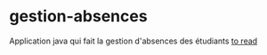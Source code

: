 # gestion-absences
Application java qui fait la gestion d'absences des étudiants
[to read](https://github.com/OthmanMoussaoui/gestion-absences/files/9233635/Projet.Bases.de.donnees.Avancees.2.pdf)
